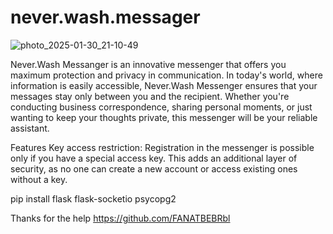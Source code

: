 # never.wash.messager

![photo_2025-01-30_21-10-49](https://github.com/user-attachments/assets/6cf7a421-bd77-4267-a073-df9839a0e828)


Never.Wash Messanger is an innovative messenger that offers you maximum protection and privacy in communication. In today's world, where information is easily accessible, Never.Wash Messenger ensures that your messages stay only between you and the recipient. Whether you're conducting business correspondence, sharing personal moments, or just wanting to keep your thoughts private, this messenger will be your reliable assistant.

Features
Key access restriction: Registration in the messenger is possible only if you have a special access key. This adds an additional layer of security, as no one can create a new account or access existing ones without a key.

pip install flask flask-socketio psycopg2

Thanks for the help 
https://github.com/FANATBEBRbl
